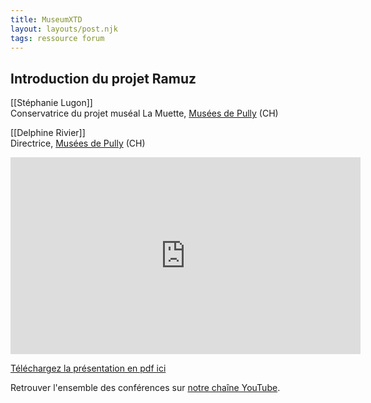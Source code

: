 ```yaml
---
title: MuseumXTD  
layout: layouts/post.njk  
tags: ressource forum 
---
```

## Introduction du projet Ramuz

[[Stéphanie Lugon]]  
Conservatrice du projet muséal La Muette, [Musées de Pully](http://www.museedartdepully.ch) (CH)

[[Delphine Rivier]]  
Directrice, [Musées de Pully](http://www.museedartdepully.ch) (CH)

<iframe width="560" height="315" src="https://www.youtube.com/embed/wYg1M0Ua7J4" title="YouTube video player" frameborder="0" allow="accelerometer; autoplay; clipboard-write; encrypted-media; gyroscope; picture-in-picture" allowfullscreen></iframe>
  
[Téléchargez la présentation en pdf ici](https://kdrive.infomaniak.com/app/share/131928/f6a37e0d-a713-4693-b187-1ca39010813b)     
    
Retrouver l'ensemble des conférences sur [notre chaîne YouTube](https://www.youtube.com/channel/UCTZJM5WsXDkH8QgMdACUNyw).  

